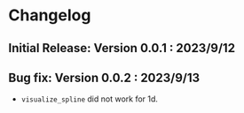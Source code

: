 # Changelog

## Initial Release: Version 0.0.1 : 2023/9/12

## Bug fix: Version 0.0.2 : 2023/9/13

- `visualize_spline` did not work for 1d.

